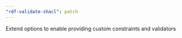 ```yaml
---
"rdf-validate-shacl": patch
---
```


Extend options to enable providing custom constraints and validators
